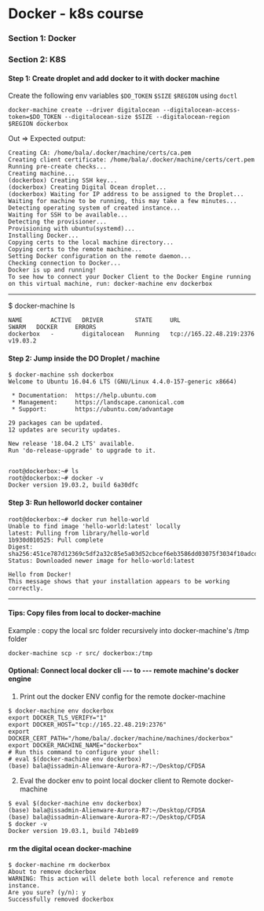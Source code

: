 #  Docker - k8s course

### Section 1: Docker
### Section 2: K8S


#### Step 1: Create droplet and add docker to it with docker machine

Create the following env variables 
`$DO_TOKEN` `$SIZE` `$REGION`
using `doctl`
  
```
docker-machine create --driver digitalocean --digitalocean-access-token=$DO_TOKEN --digitalocean-size $SIZE --digitalocean-region $REGION dockerbox
```

Out => Expected output:
```
Creating CA: /home/bala/.docker/machine/certs/ca.pem
Creating client certificate: /home/bala/.docker/machine/certs/cert.pem
Running pre-create checks...
Creating machine...
(dockerbox) Creating SSH key...
(dockerbox) Creating Digital Ocean droplet...
(dockerbox) Waiting for IP address to be assigned to the Droplet...
Waiting for machine to be running, this may take a few minutes...
Detecting operating system of created instance...
Waiting for SSH to be available...
Detecting the provisioner...
Provisioning with ubuntu(systemd)...
Installing Docker...
Copying certs to the local machine directory...
Copying certs to the remote machine...
Setting Docker configuration on the remote daemon...
Checking connection to Docker...
Docker is up and running!
To see how to connect your Docker Client to the Docker Engine running on this virtual machine, run: docker-machine env dockerbox

```
---

$ docker-machine ls
```
NAME        ACTIVE   DRIVER         STATE     URL                        SWARM   DOCKER     ERRORS
dockerbox   -        digitalocean   Running   tcp://165.22.48.219:2376           v19.03.2   
```

#### Step 2: Jump inside the DO Droplet / machine

```
$ docker-machine ssh dockerbox
Welcome to Ubuntu 16.04.6 LTS (GNU/Linux 4.4.0-157-generic x8664)

 * Documentation:  https://help.ubuntu.com
 * Management:     https://landscape.canonical.com
 * Support:        https://ubuntu.com/advantage

29 packages can be updated.
12 updates are security updates.

New release '18.04.2 LTS' available.
Run 'do-release-upgrade' to upgrade to it.


root@dockerbox:~# ls
root@dockerbox:~# docker -v
Docker version 19.03.2, build 6a30dfc

```

#### Step 3: Run helloworld docker container

```
root@dockerbox:~# docker run hello-world
Unable to find image 'hello-world:latest' locally
latest: Pulling from library/hello-world
1b930d010525: Pull complete 
Digest: sha256:451ce787d12369c5df2a32c85e5a03d52cbcef6eb3586dd03075f3034f10adcd
Status: Downloaded newer image for hello-world:latest

Hello from Docker!
This message shows that your installation appears to be working correctly.

```

---

#### Tips: Copy files from local to docker-machine

Example : copy the local src folder recursively into docker-machine's /tmp folder
```
docker-machine scp -r src/ dockerbox:/tmp
```


#### Optional: Connect local docker cli --- to --- remote machine's docker engine

1. Print out the docker ENV config for the remote docker-machine 
```
$ docker-machine env dockerbox
export DOCKER_TLS_VERIFY="1"
export DOCKER_HOST="tcp://165.22.48.219:2376"
export DOCKER_CERT_PATH="/home/bala/.docker/machine/machines/dockerbox"
export DOCKER_MACHINE_NAME="dockerbox"
# Run this command to configure your shell: 
# eval $(docker-machine env dockerbox)
(base) bala@issadmin-Alienware-Aurora-R7:~/Desktop/CFDSA
```

2. Eval the docker env to point local docker client to Remote docker-machine
```
$ eval $(docker-machine env dockerbox)
(base) bala@issadmin-Alienware-Aurora-R7:~/Desktop/CFDSA
(base) bala@issadmin-Alienware-Aurora-R7:~/Desktop/CFDSA
$ docker -v
Docker version 19.03.1, build 74b1e89

```

#### rm the digital ocean docker-machine
```
$ docker-machine rm dockerbox
About to remove dockerbox
WARNING: This action will delete both local reference and remote instance.
Are you sure? (y/n): y
Successfully removed dockerbox
```
